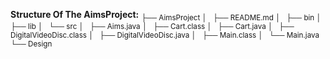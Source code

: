 **Structure Of The AimsProject:**
	<sub>
  ├── AimsProject
│   ├── README.md
│   ├── bin
│   ├── lib
│   └── src
│       ├── Aims.java
│       ├── Cart.class
│       ├── Cart.java
│       ├── DigitalVideoDisc.class
│       ├── DigitalVideoDisc.java
│       ├── Main.class
│       └── Main.java
└── Design

  </sub>
